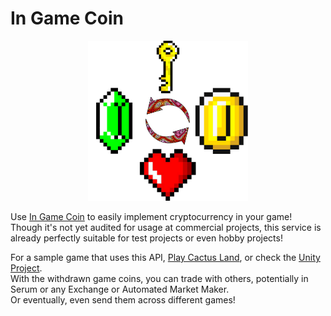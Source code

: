 # In Game Coin  
<p align="center"><a href="https://www.youtube.com/watch?v=P6Im1mj1RnU"><img src="/src/logo_dark_background.png?raw=true" width="256" alt="Logo" /></a></p>

Use [In Game Coin](https://ingamecoin.xyz) to easily implement cryptocurrency in your game!  
Though it's not yet audited for usage at commercial projects, this service is already perfectly suitable for test projects or even hobby projects!

For a sample game that uses this API, [Play Cactus Land](https://alexgfh.itch.io/cactus-land), or check the [Unity Project](https://drive.google.com/file/d/1qqf67s5CdlfKebkjFo6DQotU9IqMFZWU/view).  
With the withdrawn game coins, you can trade with others, potentially in Serum or any Exchange or Automated Market Maker.  
Or eventually, even send them across different games!
